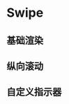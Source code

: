 # Swipe

## 基础渲染

<demo src="swipe/basic" />

## 纵向滚动

<demo src="swipe/vertical" />

## 自定义指示器

<demo src="swipe/custom" />

<api src="swipe" />
